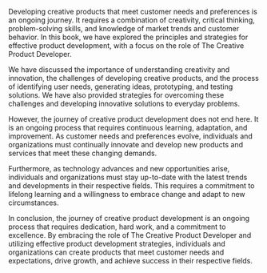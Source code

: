 
Developing creative products that meet customer needs and preferences is an ongoing journey. It requires a combination of creativity, critical thinking, problem-solving skills, and knowledge of market trends and customer behavior. In this book, we have explored the principles and strategies for effective product development, with a focus on the role of The Creative Product Developer.

We have discussed the importance of understanding creativity and innovation, the challenges of developing creative products, and the process of identifying user needs, generating ideas, prototyping, and testing solutions. We have also provided strategies for overcoming these challenges and developing innovative solutions to everyday problems.

However, the journey of creative product development does not end here. It is an ongoing process that requires continuous learning, adaptation, and improvement. As customer needs and preferences evolve, individuals and organizations must continually innovate and develop new products and services that meet these changing demands.

Furthermore, as technology advances and new opportunities arise, individuals and organizations must stay up-to-date with the latest trends and developments in their respective fields. This requires a commitment to lifelong learning and a willingness to embrace change and adapt to new circumstances.

In conclusion, the journey of creative product development is an ongoing process that requires dedication, hard work, and a commitment to excellence. By embracing the role of The Creative Product Developer and utilizing effective product development strategies, individuals and organizations can create products that meet customer needs and expectations, drive growth, and achieve success in their respective fields.
